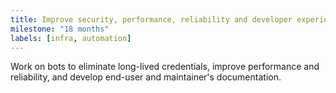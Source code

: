 ```yaml
---
title: Improve security, performance, reliability and developer experience on conda-forge bots
milestone: "18 months"
labels: [infra, automation]
---
```


Work on bots to eliminate long-lived credentials, improve performance and
reliability, and develop end-user and maintainer's documentation.